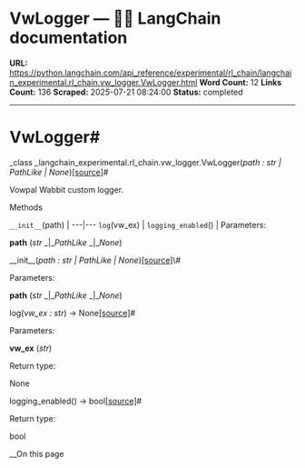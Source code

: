 # VwLogger — 🦜🔗 LangChain  documentation

**URL:** https://python.langchain.com/api_reference/experimental/rl_chain/langchain_experimental.rl_chain.vw_logger.VwLogger.html
**Word Count:** 12
**Links Count:** 136
**Scraped:** 2025-07-21 08:24:00
**Status:** completed

---

# VwLogger\#

_class _langchain\_experimental.rl\_chain.vw\_logger.VwLogger\(_path : str | PathLike | None_\)[\[source\]](https://python.langchain.com/api_reference/_modules/langchain_experimental/rl_chain/vw_logger.html#VwLogger)\#     

Vowpal Wabbit custom logger.

Methods

`__init__`\(path\) |    ---|---   `log`\(vw\_ex\) |    `logging_enabled`\(\) |       Parameters:     

**path** \(_str_ _|__PathLike_ _|__None_\)

\_\_init\_\_\(_path : str | PathLike | None_\)[\[source\]](https://python.langchain.com/api_reference/_modules/langchain_experimental/rl_chain/vw_logger.html#VwLogger.__init__)\#     

Parameters:     

**path** \(_str_ _|__PathLike_ _|__None_\)

log\(_vw\_ex : str_\) → None[\[source\]](https://python.langchain.com/api_reference/_modules/langchain_experimental/rl_chain/vw_logger.html#VwLogger.log)\#     

Parameters:     

**vw\_ex** \(_str_\)

Return type:     

None

logging\_enabled\(\) → bool[\[source\]](https://python.langchain.com/api_reference/_modules/langchain_experimental/rl_chain/vw_logger.html#VwLogger.logging_enabled)\#     

Return type:     

bool

__On this page